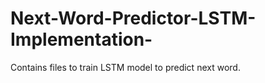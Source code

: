 # Next-Word-Predictor-LSTM-Implementation-
Contains files to train LSTM model to predict next word.

